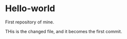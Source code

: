# Hello-world
First repository of mine.


THis is  the changed file, and it becomes the first commit.
